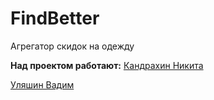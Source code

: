 #  FindBetter
 Агрегатор скидок на одежду




**Над проектом работают:**
[Кандрахин Никита](https://github.com/nukutalalka) 

[Уляшин Вадим](https://github.com/stemoku)
